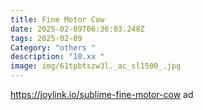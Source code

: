 ```yaml
---
title: Fine Motor Cow
date: 2025-02-09T06:36:03.248Z
tags: 2025-02-09
Category: "others "
description: "10.xx "
image: img/61tpbtszw3l._ac_sl1500_.jpg
---
```

https://joylink.io/sublime-fine-motor-cow  ad